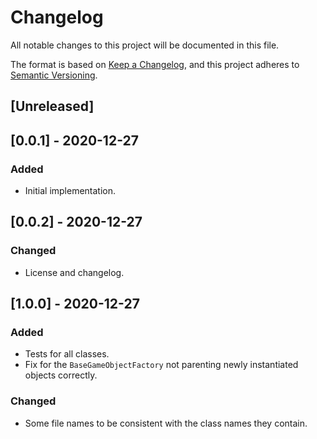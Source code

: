 # Changelog

All notable changes to this project will be documented in this file.

The format is based on [Keep a Changelog](https://keepachangelog.com/en/1.0.0/),
and this project adheres to [Semantic Versioning](https://semver.org/spec/v2.0.0.html).

## [Unreleased]

## [0.0.1] - 2020-12-27

### Added

- Initial implementation.

## [0.0.2] - 2020-12-27

### Changed

- License and changelog.

## [1.0.0] - 2020-12-27

### Added

- Tests for all classes.
- Fix for the `BaseGameObjectFactory` not parenting newly instantiated objects correctly.

### Changed

- Some file names to be consistent with the class names they contain.
